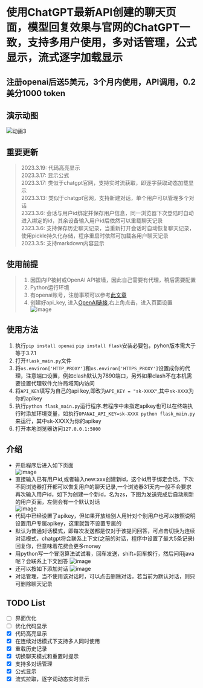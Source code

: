 # 使用ChatGPT最新API创建的聊天页面，模型回复效果与官网的ChatGPT一致，支持多用户使用，多对话管理，公式显示，流式逐字加载显示  
## 注册openai后送5美元，3个月内使用，API调用，0.2美分1000 token

## 演示动图
![动画3](https://user-images.githubusercontent.com/38237931/226183048-6d23ce78-c7e5-4d9b-8157-56625e312135.gif)



## 重要更新  
> 2023.3.19: 代码高亮显示  
> 2023.3.17: 显示公式  
> 2023.3.17: 类似于chatgpt官网，支持实时流获取，即逐字获取动态加载显示  
> 2023.3.13: 类似于chatgpt官网，支持新建对话，单个用户可以管理多个对话  
> 2323.3.6: 会话与用户id绑定并保存用户信息，同一浏览器下次登陆时自动进入绑定的id，其余设备输入用户id后依然可以重载聊天记录  
> 2323.3.6: 支持保存历史聊天记录，当重新打开会话时自动恢复聊天记录，使用pickle持久化存储，程序重启时依然可加载各用户聊天记录   
> 2023.3.5: 支持markdown内容显示   

## 使用前提
> 1. 因国内IP被封或OpenAI API被墙，因此自己需要有代理，稍后需要配置  
> 2. Python运行环境
> 2. 有openai账号，注册事项可以参考[此文章](https://juejin.cn/post/7173447848292253704)   
> 3. 创建好api_key, 进入[OpenAI链接](https://platform.openai.com/),右上角点击，进入页面设置  
![image](https://user-images.githubusercontent.com/38237931/222461544-260ef350-2d05-486d-bf36-d078873b0f7a.png)


## 使用方法
1. 执行`pip install openai` `pip install flask`安装必要包，pyhon版本需大于等于3.7.1
2. 打开`flask_main.py`文件
4. 将`os.environ['HTTP_PROXY']`和`os.environ['HTTPS_PROXY']`设置成你的代理，注意端口设置，例如clash默认为7890端口，另外如果clash不在本机需要设置代理软件允许局域网内访问
3. 将`API_KEY`填写为自己的api key,即改为`API_KEY = "sk-XXXX"`,其中`sk-XXXX`为你的apikey
5. 执行`python flask_main.py`运行程序.若程序中未指定apikey也可以在终端执行时添加环境变量，如执行`OPANAI_API_KEY=sk-XXXX python flask_main.py`来运行，其中sk-XXXX为你的apikey
6. 打开本地浏览器访问`127.0.0.1:5000`


## 介绍
- 开启程序后进入如下页面  
![image](https://user-images.githubusercontent.com/38237931/226513812-ff05e48f-64f2-465f-a8c2-d6ac41df46c2.png)
- 直接输入已有用户id,或者输入new:xxx创建新id，这个id用于绑定会话，下次不同浏览器打开都可以恢复用户的聊天记录,一个浏览器31天内一般不会要求再次输入用户id，如下为创建一个新id，名为zs，下图为发送完成后自动刷新的用户页面，左侧会有一个默认对话  
![image](https://user-images.githubusercontent.com/38237931/224632635-3639e8bd-a6a6-4c1c-9c49-2c3d04c9ed3b.png)  
- 代码中已经设置了apikey，但如果开放给别人用针对个别用户也可以按照说明设置用户专属apikey，这里就暂不设置专属的
- 默认为普通对话模式，即每次发送都是仅对于该提问回答，可点击切换为连续对话模式，chatgpt将会联系上下文(之前的对话，程序中设置了最大5条记录)回复你，但意味着花费会更多money  
- 用python写一个冒泡算法试试看，回车发送，shift+回车换行，然后问用java呢？会联系上下文回答 
![image](https://user-images.githubusercontent.com/38237931/226513646-fe3cd31d-3597-4c0c-aa54-fdb734916b85.png)
- 还可以按如下添加对话
![image](https://user-images.githubusercontent.com/38237931/224634107-f9c43c94-f044-4323-913f-2141c081fc04.png)
- 对话管理，当不使用该对话时，可以点击删除对话，若当前为默认对话，则只可删除聊天记录

## TODO List
- [ ] 界面优化
- [ ] 优化代码显示
- [x] 代码高亮显示
- [x] 在连续对话模式下支持多人同时使用
- [x] 重载历史记录
- [x] 切换聊天模式和重置时提示
- [x] 支持多对话管理
- [x] 公式显示
- [x] 流式拉取，逐字词动态实时显示
